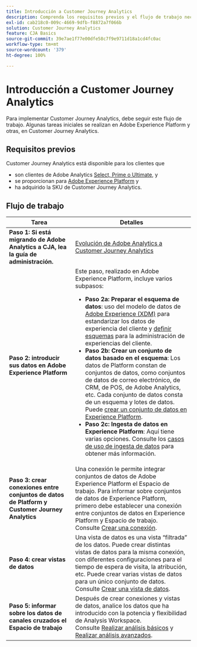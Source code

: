```yaml
---
title: Introducción a Customer Journey Analytics
description: Comprenda los requisitos previos y el flujo de trabajo necesarios para implementar Customer Journey Analytics.
exl-id: cab218c0-009c-4669-9dfb-f8872a7f066b
solution: Customer Journey Analytics
feature: CJA Basics
source-git-commit: 39e7ae1f77e00dfe58c7f9e9711d18a1cd4fc0ac
workflow-type: tm+mt
source-wordcount: '379'
ht-degree: 100%

---
```


# Introducción a Customer Journey Analytics

Para implementar Customer Journey Analytics, debe seguir este flujo de trabajo. Algunas tareas iniciales se realizan en Adobe Experience Platform y otras, en Customer Journey Analytics.

## Requisitos previos

Customer Journey Analytics está disponible para los clientes que

* son clientes de Adobe Analytics [Select, Prime o Ultimate](https://www.adobe.com/es/analytics/compare-adobe-analytics-packages.html), y
* se proporcionan para [Adobe Experience Platform](https://www.adobe.com/es/experience-platform.html) y
* ha adquirido la SKU de Customer Journey Analytics.

## Flujo de trabajo

| Tarea | Detalles |
| --- | --- |
| **Paso 1: Si está migrando de Adobe Analytics a CJA, lea la guía de administración.** | [Evolución de Adobe Analytics a Customer Journey Analytics](/help/getting-started/aa-to-cja.md) |
| **Paso 2: introducir sus datos en Adobe Experience Platform** | Este paso, realizado en Adobe Experience Platform, incluye varios subpasos:<ul><li>**Paso 2a: Preparar el esquema de datos**: uso del modelo de datos de [Adobe Experience (XDM)](https://experienceleague.adobe.com/docs/experience-platform/xdm/home.html?lang=es) para estandarizar los datos de experiencia del cliente y [definir esquemas](https://experienceleague.adobe.com/docs/experience-platform/xdm/tutorials/create-schema-ui.html?lang=es) para la administración de experiencias del cliente.</li><li>**Paso 2b: Crear un conjunto de datos basado en el esquema**: Los datos de Platform constan de conjuntos de datos, como conjuntos de datos de correo electrónico, de CRM, de POS, de Adobe Analytics, etc. Cada conjunto de datos consta de un esquema y lotes de datos. Puede [crear un conjunto de datos en Experience Platform](https://experienceleague.adobe.com/docs/platform-learn/getting-started-for-data-architects-and-data-engineers/create-datasets.html?lang=es).</li><li>**Paso 2c: Ingesta de datos en Experience Platform**: Aquí tiene varias opciones. Consulte los [casos de uso de ingesta de datos](/help/use-cases/data-ingestion.md) para obtener más información. |
| **Paso 3: crear conexiones entre conjuntos de datos de Platform y Customer Journey Analytics** | Una conexión le permite integrar conjuntos de datos de Adobe Experience Platform el Espacio de trabajo. Para informar sobre conjuntos de datos de Experience Platform, primero debe establecer una conexión entre conjuntos de datos en Experience Platform y Espacio de trabajo.<br>Consulte [Crear una conexión](/help/connections/create-connection.md). |
| **Paso 4: crear vistas de datos** | Una vista de datos es una vista “filtrada” de los datos. Puede crear distintas vistas de datos para la misma conexión, con diferentes configuraciones para el tiempo de espera de visita, la atribución, etc. Puede crear varias vistas de datos para un único conjunto de datos.<br>Consulte [Crear una vista de datos](/help/data-views/create-dataview.md). |
| **Paso 5: informar sobre los datos de canales cruzados el Espacio de trabajo** | Después de crear conexiones y vistas de datos, analice los datos que ha introducido con la potencia y flexibilidad de Analysis Workspace.<br>Consulte [Realizar análisis básicos](/help/analysis-workspace/perform-basic-analysis.md) y [Realizar análisis avanzados](/help/analysis-workspace/perform-adv-analysis.md). |
